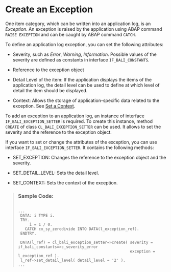 <!-- loio9a82de715db141ad8593244ffde35402 -->

# Create an Exception

One item category, which can be written into an application log, is an *Exception*. An exception is raised by the application using ABAP command `RAISE EXCEPTION` and can be caught by ABAP command `CATCH`.

To define an application log exception, you can set the following attributes:

-   Severity, such as *Error*, *Warning*, *Information*. Possible values of the severity are defined as constants in interface `IF_BALI_CONSTANTS`.

-   Reference to the exception object

-   Detail Level of the item: If the application displays the items of the application log, the detail level can be used to define at which level of detail the item should be displayed.

-   Context: Allows the storage of application-specific data related to the exception. See [Set a Context](set-a-context-0afccc8.md).


To add an exception to an application log, an instance of interface `IF_BALI_EXCEPTION_SETTER` is required. To create this instance, method `CREATE` of class `CL_BALI_EXCEPTION_SETTER` can be used. It allows to set the severity and the reference to the exception object.

If you want to set or change the attributes of the exception, you can use interface `IF_BALI_EXCEPTION_SETTER`. It contains the following methods:

-   SET\_EXCEPTION: Changes the reference to the exception object and the severity.

-   SET\_DETAIL\_LEVEL: Sets the detail level.

-   SET\_CONTEXT: Sets the context of the exception.


> ### Sample Code:  
> ```abap
> 
> ...
>  DATA: i TYPE i.
>  TRY.
>      i = 1 / 0.
>    CATCH cx_sy_zerodivide INTO DATA(l_exception_ref).
>  ENDTRY.
> 
>  DATA(l_ref) = cl_bali_exception_setter=>create( severity = if_bali_constants=>c_severity_error
>                                                  exception = l_exception_ref ).
>  l_ref->set_detail_level( detail_level = '2' ).
> ...
> ```

